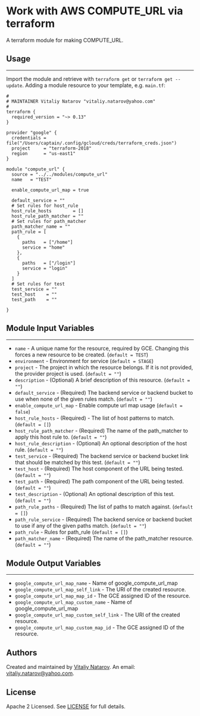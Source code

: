# Work with AWS COMPUTE_URL via terraform

A terraform module for making COMPUTE_URL.


## Usage
----------------------
Import the module and retrieve with ```terraform get``` or ```terraform get --update```. Adding a module resource to your template, e.g. `main.tf`:

```
#
# MAINTAINER Vitaliy Natarov "vitaliy.natarov@yahoo.com"
#
terraform {
  required_version = "~> 0.13"
}

provider "google" {
  credentials = file("/Users/captain/.config/gcloud/creds/terraform_creds.json")
  project     = "terraform-2018"
  region      = "us-east1"
}

module "compute_url" {
  source = "../../modules/compute_url"
  name   = "TEST"

  enable_compute_url_map = true

  default_service = ""
  # Set rules for host_rule
  host_rule_hosts        = []
  host_rule_path_matcher = ""
  # Set rules for path_matcher
  path_matcher_name = ""
  path_rule = [
    {
      paths   = ["/home"]
      service = "home"
    },
    {
      paths   = ["/login"]
      service = "login"
    }
  ]
  # Set rules for test
  test_service = ""
  test_host    = ""
  test_path    = ""

}
```

## Module Input Variables
----------------------
- `name` - A unique name for the resource, required by GCE. Changing this forces a new resource to be created. (`default = TEST`)
- `environment` - Environment for service (`default = STAGE`)
- `project` - The project in which the resource belongs. If it is not provided, the provider project is used. (`default = ""`)
- `description` - (Optional) A brief description of this resource. (`default = ""`)
- `default_service` - (Required) The backend service or backend bucket to use when none of the given rules match. (`default = ""`)
- `enable_compute_url_map` - Enable compute url map usage (`default = false`)
- `host_rule_hosts` - (Required) - The list of host patterns to match. (`default = []`)
- `host_rule_path_matcher` - (Required) The name of the path_matcher to apply this host rule to. (`default = ""`)
- `host_rule_description` - (Optional) An optional description of the host rule. (`default = ""`)
- `test_service` - (Required) The backend service or backend bucket link that should be matched by this test. (`default = ""`)
- `test_host` - (Required) The host component of the URL being tested. (`default = ""`)
- `test_path` - (Required) The path component of the URL being tested. (`default = ""`)
- `test_description` - (Optional) An optional description of this test. (`default = ""`)
- `path_rule_paths` - (Required) The list of paths to match against. (`default = []`)
- `path_rule_service` - (Required) The backend service or backend bucket to use if any of the given paths match. (`default = ""`)
- `path_rule` - Rules for path_rule (`default = []`)
- `path_matcher_name` - (Required) The name of the path_matcher resource. (`default = ""`)

## Module Output Variables
----------------------
- `google_compute_url_map_name` - Name of google_compute_url_map
- `google_compute_url_map_self_link` - The URI of the created resource.
- `google_compute_url_map_map_id` - The GCE assigned ID of the resource.
- `google_compute_url_map_custom_name` - Name of google_compute_url_map
- `google_compute_url_map_custom_self_link` - The URI of the created resource.
- `google_compute_url_map_custom_map_id` - The GCE assigned ID of the resource.


## Authors

Created and maintained by [Vitaliy Natarov](https://github.com/SebastianUA). An email: [vitaliy.natarov@yahoo.com](vitaliy.natarov@yahoo.com).

## License

Apache 2 Licensed. See [LICENSE](https://github.com/SebastianUA/terraform/blob/master/LICENSE) for full details.
